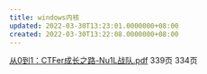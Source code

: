 ```yaml
---
title: windows内核
updated: 2022-03-30T13:23:01.0000000+08:00
created: 2022-03-30T13:22:08.0000000+08:00
---
```


[从0到1：CTFer成长之路-Nu1L战队.pdf](file:///C:/Users/hoho/OneDrive/security/book/%E4%BB%8E0%E5%88%B01%EF%BC%9ACTFer%E6%88%90%E9%95%BF%E4%B9%8B%E8%B7%AF-Nu1L%E6%88%98%E9%98%9F.pdf) 339页 334页
